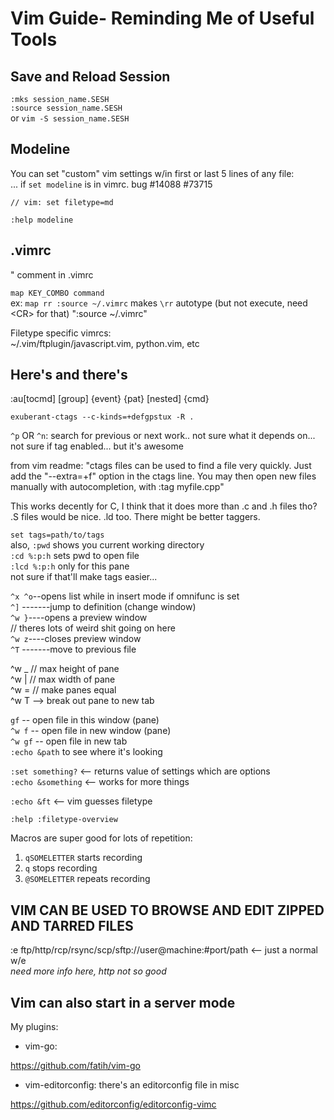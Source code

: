 # Vim Guide- Reminding Me of Useful Tools

## Save and Reload Session

`:mks session_name.SESH`  
`:source session_name.SESH`  
or `vim -S session_name.SESH`

## Modeline

You can set "custom" vim settings w/in first or last 5 lines of any file:  
... if `set modeline` is in vimrc. bug #14088 #73715

`// vim: set filetype=md`

`:help modeline`

## .vimrc

" comment in .vimrc

`map KEY_COMBO command`  
ex: `map rr :source ~/.vimrc` makes `\rr` autotype (but not execute, need &lt;CR> for that) ":source ~/.vimrc"

Filetype specific vimrcs:  
~/.vim/ftplugin/javascript.vim, python.vim, etc

## Here's and there's


:au[tocmd] [group] {event} {pat} [nested] {cmd}

`exuberant-ctags --c-kinds=+defgpstux -R .`

`^p` OR `^n`: search for previous or next work.. not sure what it depends on... not sure if tag enabled... but it's awesome

from vim readme: "ctags files can be used to find a file very quickly. Just add the "--extra=+f" option in the ctags line. You may then open new files manually with autocompletion, with :tag myfile.cpp"

This works decently for C, I think that it does more than .c and .h files tho? .S files would be nice. .ld too. There might be better taggers.

`set tags=path/to/tags`  
also, `:pwd` shows you current working directory  
`:cd %:p:h` sets pwd to open file  
`:lcd %:p:h` only for this pane  
not sure if that'll make tags easier...

`^x ^o`--opens list while in insert mode if omnifunc is set  
`^]` -------jump to definition  (change window)  
`^w }`----opens a preview window  
// theres lots of weird shit going on here  
`^w z`----closes preview window  
`^T` -------move to previous file  

^w _ // max height of pane  
^w | // max width of pane  
^w = // make panes equal  
^w T --> break out pane to new tab  

`gf` -- open file in this window (pane)  
`^w f` -- open file in new window (pane)  
`^w gf` -- open file in new tab  
`:echo &path` to see where it's looking

`:set something?` <-- returns value of settings which are options  
`:echo &something` <-- works for more things  

`:echo &ft` <-- vim guesses filetype

`:help :filetype-overview`

Macros are super good for lots of repetition:  
1) `qSOMELETTER` starts recording  
2) `q` stops recording  
3) `@SOMELETTER` repeats recording  

## **VIM CAN BE USED TO BROWSE AND EDIT ZIPPED AND TARRED FILES**

:e ftp/http/rcp/rsync/scp/sftp://user@machine:#port/path <-- just a normal w/e  
*need more info here, http not so good*


## Vim can also start in a server mode

My plugins:

* vim-go:

https://github.com/fatih/vim-go

* vim-editorconfig: there's an editorconfig file in misc

https://github.com/editorconfig/editorconfig-vimc

